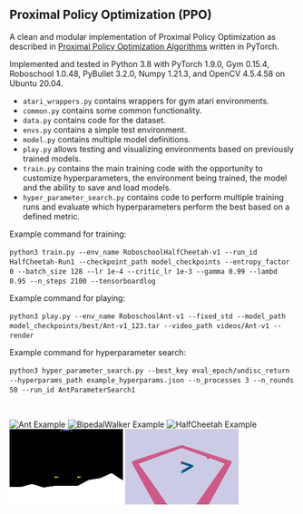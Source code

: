 ## Proximal Policy Optimization (PPO)

A clean and modular implementation of Proximal Policy Optimization as described in [Proximal Policy Optimization Algorithms](https://arxiv.org/abs/1707.06347) written in PyTorch. 

Implemented and tested in Python 3.8 with PyTorch 1.9.0, Gym 0.15.4, Roboschool 1.0.48, PyBullet 3.2.0, Numpy 1.21.3, and OpenCV 4.5.4.58 on Ubuntu 20.04.

* `atari_wrappers.py` contains wrappers for gym atari environments.
* `common.py` contains some common functionality.
* `data.py` contains code for the dataset.
* `envs.py` contains a simple test environment.
* `model.py` contains multiple model definitions.
* `play.py` allows testing and visualizing environments based on previously trained models.
* `train.py` contains the main training code with the opportunity to customize hyperparameters, the environment being trained, the model and the ability to save and load models.
* `hyper_parameter_search.py` contains code to perform multiple training runs and evaluate which hyperparameters perform the best based on a defined metric. 

Example command for training:

`python3 train.py --env_name RoboschoolHalfCheetah-v1 --run_id HalfCheetah-Run1 --checkpoint_path model_checkpoints --entropy_factor 0 --batch_size 128 --lr 1e-4 --critic_lr 1e-3 --gamma 0.99 --lambd 0.95 --n_steps 2100 --tensorboardlog`

Example command for playing:

`python3 play.py --env_name RoboschoolAnt-v1 --fixed_std --model_path model_checkpoints/best/Ant-v1_123.tar --video_path videos/Ant-v1 --render`

Example command for hyperparameter search:

`python3 hyper_parameter_search.py --best_key eval_epoch/undisc_return --hyperparams_path example_hyperparams.json --n_processes 3 --n_rounds 50 --run_id AntParameterSearch1`

&nbsp;

![Ant Example](example_gifs/Ant.gif)
![BipedalWalker Example](example_gifs/BipedalWalker.gif)
![HalfCheetah Example](example_gifs/HalfCheetah.gif)
![LunarLander Example](example_gifs/LunarLander.gif)
![Reacher Example](example_gifs/Reacher.gif)
